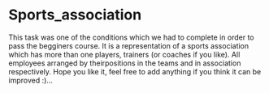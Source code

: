 # Sports_association
This task was one of the conditions which we had to complete in order to pass the begginers course.
It is a representation of a sports association which has more than one players, trainers (or coaches if you like).
All employees arranged by theirpositions in the teams and in association respectively.
Hope you like it, feel free to add anything if you think it can be improved :)...
